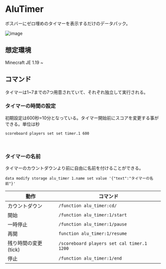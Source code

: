 # AluTimer
ボスバーにゼロ埋めのタイマーを表示するだけのデータパック。

![image](https://user-images.githubusercontent.com/85728971/223311860-18afdd3a-1dbb-4055-a71c-8cc179902eac.png)

## 想定環境
Minecraft JE 1.19 ~

## コマンド
タイマーは1~7までの7つ用意されていて、それぞれ独立して実行される。
<br>

### タイマーの時間の設定
初期設定は600秒=10分となっている。タイマー開始前にスコアを変更する事ができる。単位は秒

```mcfunction
scoreboard players set set timer.1 600
```
<br>

### タイマーの名前
タイマーのカウントダウンより前に自由に名前を付けることができる。

```mcfunction
data modify storage alu_timer 1.name set value '{"text":"タイマーの名前"}'
```

|動作|コマンド|
|--|--|
|カウントダウン|```/function alu_timer:cd/```|
|開始|```/function alu_timer:1/start```|
|一時停止|```/function alu_timer:1/pause```|
|再開|```function alu_timer:1/resume```|
|残り時間の変更(tick)|```/scoreboard players set cal timer.1 1200```|
|停止|```/function alu_timer:1/end```|
